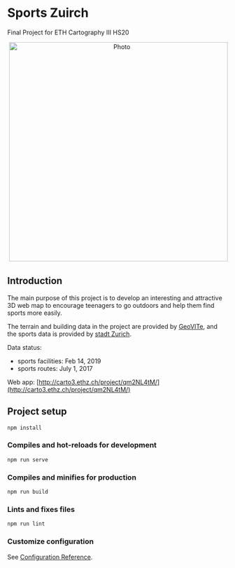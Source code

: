 # Sports Zuirch

Final Project for ETH Cartography III HS20

<p align="center">
  <img src="https://github.com/ywyue/SportsZurich-CartographyIII-Project/blob/master/screen.PNG" alt="Photo" style="width: 500px;"/> 
</p>

## Introduction

The main purpose of this project is to develop an interesting and attractive 3D web map
to encourage teenagers to go outdoors and help them find sports more easily.

The terrain and building data in the project are provided by [GeoVITe](https://geovite.ethz.ch/),
and the sports data is provided by [stadt Zurich](https://www.stadt-zuerich.ch/geodaten/).

Data status:

- sports facilities: Feb 14, 2019
- sports routes: July 1, 2017

Web app: [http://carto3.ethz.ch/project/qm2NL4tM/](http://carto3.ethz.ch/project/qm2NL4tM/)

## Project setup

```
npm install
```

### Compiles and hot-reloads for development

```
npm run serve
```

### Compiles and minifies for production

```
npm run build
```

### Lints and fixes files

```
npm run lint
```

### Customize configuration

See [Configuration Reference](https://cli.vuejs.org/config/).

